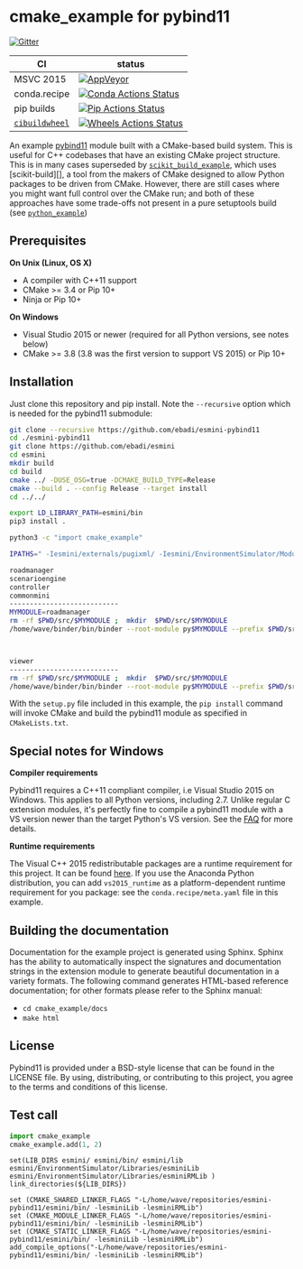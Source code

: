 # cmake_example for pybind11

[![Gitter][gitter-badge]][gitter-link]

|      CI              | status |
|----------------------|--------|
| MSVC 2015            | [![AppVeyor][appveyor-badge]][appveyor-link] |
| conda.recipe         | [![Conda Actions Status][actions-conda-badge]][actions-conda-link] |
| pip builds           | [![Pip Actions Status][actions-pip-badge]][actions-pip-link] |
| [`cibuildwheel`][]   | [![Wheels Actions Status][actions-wheels-badge]][actions-wheels-link] |

[gitter-badge]:            https://badges.gitter.im/pybind/Lobby.svg
[gitter-link]:             https://gitter.im/pybind/Lobby
[actions-badge]:           https://github.com/pybind/cmake_example/workflows/Tests/badge.svg
[actions-conda-link]:      https://github.com/pybind/cmake_example/actions?query=workflow%3A%22Conda
[actions-conda-badge]:     https://github.com/pybind/cmake_example/workflows/Conda/badge.svg
[actions-pip-link]:        https://github.com/pybind/cmake_example/actions?query=workflow%3A%22Pip
[actions-pip-badge]:       https://github.com/pybind/cmake_example/workflows/Pip/badge.svg
[actions-wheels-link]:     https://github.com/pybind/cmake_example/actions?query=workflow%3AWheels
[actions-wheels-badge]:    https://github.com/pybind/cmake_example/workflows/Wheels/badge.svg
[appveyor-link]:           https://ci.appveyor.com/project/dean0x7d/cmake-example/branch/master
[appveyor-badge]:          https://ci.appveyor.com/api/projects/status/57nnxfm4subeug43/branch/master?svg=true

An example [pybind11](https://github.com/pybind/pybind11) module built with a
CMake-based build system. This is useful for C++ codebases that have an
existing CMake project structure. This is in many cases superseded by
[`scikit_build_example`](https://github.com/pybind/scikit_build_example), which uses
[scikit-build][], a tool from the makers of CMake designed to allow Python
packages to be driven from CMake. However, there are still cases where you
might want full control over the CMake run; and both of these approaches have
some trade-offs not present in a pure setuptools build (see
[`python_example`](https://github.com/pybind/python_example))

## Prerequisites

**On Unix (Linux, OS X)**

* A compiler with C++11 support
* CMake >= 3.4 or Pip 10+
* Ninja or Pip 10+

**On Windows**

* Visual Studio 2015 or newer (required for all Python versions, see notes below)
* CMake >= 3.8 (3.8 was the first version to support VS 2015) or Pip 10+


## Installation

Just clone this repository and pip install. Note the `--recursive` option which is
needed for the pybind11 submodule:

```bash
git clone --recursive https://github.com/ebadi/esmini-pybind11
cd ./esmini-pybind11
git clone https://github.com/ebadi/esmini
cd esmini
mkdir build
cd build
cmake ../ -DUSE_OSG=true -DCMAKE_BUILD_TYPE=Release
cmake --build . --config Release --target install
cd ../../

export LD_LIBRARY_PATH=esmini/bin
pip3 install .

python3 -c "import cmake_example"

IPATHS=" -Iesmini/externals/pugixml/ -Iesmini/EnvironmentSimulator/Modules/CommonMini/ -Iesmini/EnvironmentSimulator/Modules/RoadManager   -Iesmini/EnvironmentSimulator/Modules/Controllers  -Iesmini/EnvironmentSimulator/Modules/PlayerBase -Iesmini/EnvironmentSimulator/Modules/ScenarioEngine/SourceFiles/  -Iesmini/EnvironmentSimulator/Modules/ScenarioEngine/OSCTypeDefs/ -Iesmini/EnvironmentSimulator/Modules/ViewerBase -Iesmini/EnvironmentSimulator/Libraries/esminiLib/  -I/home/wave/repositories/esmini-pybind11/esmini/bin/ "

roadmanager
scenarioengine
controller
commonmini
---------------------------
MYMODULE=roadmanager
rm -rf $PWD/src/$MYMODULE ;  mkdir  $PWD/src/$MYMODULE
/home/wave/binder/bin/binder --root-module py$MYMODULE --prefix $PWD/src/$MYMODULE --bind $MYMODULE $PWD/src/$MYMODULE.hpp  -- $IPATHS



viewer
---------------------------
rm -rf $PWD/src/$MYMODULE ;  mkdir  $PWD/src/$MYMODULE
/home/wave/binder/bin/binder --root-module py$MYMODULE --prefix $PWD/src/$MYMODULE --bind $MYMODULE $PWD/src/viewerx.hpp  -- $IPATHS
```

With the `setup.py` file included in this example, the `pip install` command will
invoke CMake and build the pybind11 module as specified in `CMakeLists.txt`.


## Special notes for Windows

**Compiler requirements**

Pybind11 requires a C++11 compliant compiler, i.e Visual Studio 2015 on Windows.
This applies to all Python versions, including 2.7. Unlike regular C extension
modules, it's perfectly fine to compile a pybind11 module with a VS version newer
than the target Python's VS version. See the [FAQ] for more details.

**Runtime requirements**

The Visual C++ 2015 redistributable packages are a runtime requirement for this
project. It can be found [here][vs2015_runtime]. If you use the Anaconda Python
distribution, you can add `vs2015_runtime` as a platform-dependent runtime
requirement for you package: see the `conda.recipe/meta.yaml` file in this example.


## Building the documentation

Documentation for the example project is generated using Sphinx. Sphinx has the
ability to automatically inspect the signatures and documentation strings in
the extension module to generate beautiful documentation in a variety formats.
The following command generates HTML-based reference documentation; for other
formats please refer to the Sphinx manual:

 - `cd cmake_example/docs`
 - `make html`


## License

Pybind11 is provided under a BSD-style license that can be found in the LICENSE
file. By using, distributing, or contributing to this project, you agree to the
terms and conditions of this license.


## Test call

```python
import cmake_example
cmake_example.add(1, 2)
```

[`cibuildwheel`]:          https://cibuildwheel.readthedocs.io
[FAQ]: http://pybind11.rtfd.io/en/latest/faq.html#working-with-ancient-visual-studio-2009-builds-on-windows
[vs2015_runtime]: https://www.microsoft.com/en-us/download/details.aspx?id=48145





```
set(LIB_DIRS esmini/ esmini/bin/ esmini/lib esmini/EnvironmentSimulator/Libraries/esminiLib esmini/EnvironmentSimulator/Libraries/esminiRMLib )
link_directories(${LIB_DIRS})

set (CMAKE_SHARED_LINKER_FLAGS "-L/home/wave/repositories/esmini-pybind11/esmini/bin/ -lesminiLib -lesminiRMLib")
set (CMAKE_MODULE_LINKER_FLAGS "-L/home/wave/repositories/esmini-pybind11/esmini/bin/ -lesminiLib -lesminiRMLib")
set (CMAKE_STATIC_LINKER_FLAGS "-L/home/wave/repositories/esmini-pybind11/esmini/bin/ -lesminiLib -lesminiRMLib")
add_compile_options("-L/home/wave/repositories/esmini-pybind11/esmini/bin/ -lesminiLib -lesminiRMLib")
```